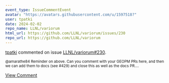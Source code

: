 ```yaml
---
event_type: IssueCommentEvent
avatar: "https://avatars.githubusercontent.com/u/1597518?"
user: tpatki
date: 2024-02-02
repo_name: LLNL/variorum
html_url: https://github.com/LLNL/variorum/issues/230
repo_url: https://github.com/LLNL/variorum
---
```


<a href='https://github.com/tpatki' target='_blank'>tpatki</a> commented on issue <a href='https://github.com/LLNL/variorum/issues/230' target='_blank'>LLNL/variorum#230</a>.

<small>@amarathe84 Reminder on above. Can you comment with your GEOPM PRs here, and then we can add them to docs (see #429) and close this as well as the docs PR....</small>

<a href='https://github.com/LLNL/variorum/issues/230' target='_blank'>View Comment</a>